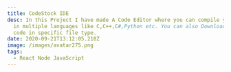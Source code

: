 ```yaml
---
title: CodeStock IDE
desc: In this Project I have made A Code Editor where you can compile your code
  in multiple languages like C,C++,C#,Python etc. You can also Download Youe
  code in specific file type.
date: 2020-09-21T13:12:05.218Z
image: /images/avatar275.png
tags:
  - React Node JavaScript
---
```

